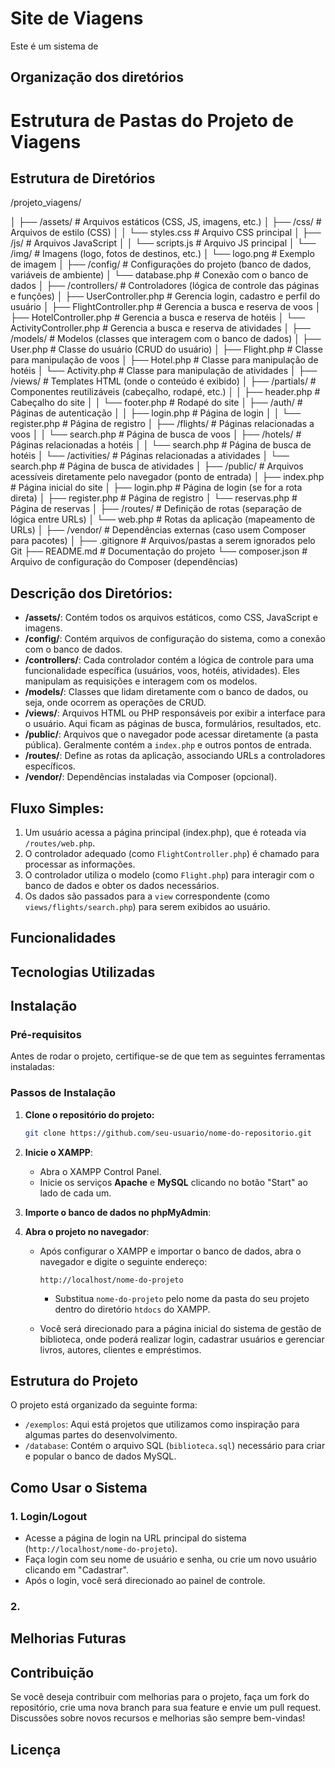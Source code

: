 # Site de Viagens
Este é um sistema de 

## Organização dos diretórios

# Estrutura de Pastas do Projeto de Viagens

## Estrutura de Diretórios		
/projeto_viagens/	

│
├── /assets/              # Arquivos estáticos (CSS, JS, imagens, etc.)
│   ├── /css/             # Arquivos de estilo (CSS)
│   │   └── styles.css    # Arquivo CSS principal
│   ├── /js/              # Arquivos JavaScript
│   │   └── scripts.js    # Arquivo JS principal
│   └── /img/             # Imagens (logo, fotos de destinos, etc.)
│       └── logo.png      # Exemplo de imagem
│
├── /config/              # Configurações do projeto (banco de dados, variáveis de ambiente)
│   └── database.php      # Conexão com o banco de dados
│
├── /controllers/         # Controladores (lógica de controle das páginas e funções)
│   ├── UserController.php # Gerencia login, cadastro e perfil do usuário
│   ├── FlightController.php # Gerencia a busca e reserva de voos
│   ├── HotelController.php  # Gerencia a busca e reserva de hotéis
│   └── ActivityController.php # Gerencia a busca e reserva de atividades
│
├── /models/              # Modelos (classes que interagem com o banco de dados)
│   ├── User.php          # Classe do usuário (CRUD do usuário)
│   ├── Flight.php        # Classe para manipulação de voos
│   ├── Hotel.php         # Classe para manipulação de hotéis
│   └── Activity.php      # Classe para manipulação de atividades
│
├── /views/               # Templates HTML (onde o conteúdo é exibido)
│   ├── /partials/        # Componentes reutilizáveis (cabeçalho, rodapé, etc.)
│   │   ├── header.php    # Cabeçalho do site
│   │   └── footer.php    # Rodapé do site
│   ├── /auth/            # Páginas de autenticação
│   │   ├── login.php     # Página de login
│   │   └── register.php  # Página de registro
│   ├── /flights/         # Páginas relacionadas a voos
│   │   └── search.php    # Página de busca de voos
│   ├── /hotels/          # Páginas relacionadas a hotéis
│   │   └── search.php    # Página de busca de hotéis
│   └── /activities/      # Páginas relacionadas a atividades
│       └── search.php    # Página de busca de atividades
│
├── /public/              # Arquivos acessíveis diretamente pelo navegador (ponto de entrada)
│   ├── index.php         # Página inicial do site
│   ├── login.php         # Página de login (se for a rota direta)
│   ├── register.php      # Página de registro
│   └── reservas.php      # Página de reservas
│
├── /routes/              # Definição de rotas (separação de lógica entre URLs)
│   └── web.php           # Rotas da aplicação (mapeamento de URLs)
│
├── /vendor/              # Dependências externas (caso usem Composer para pacotes)
│
├── .gitignore            # Arquivos/pastas a serem ignorados pelo Git
├── README.md             # Documentação do projeto
└── composer.json         # Arquivo de configuração do Composer (dependências)


## Descrição dos Diretórios:

- **/assets/**: Contém todos os arquivos estáticos, como CSS, JavaScript e imagens.
- **/config/**: Contém arquivos de configuração do sistema, como a conexão com o banco de dados.
- **/controllers/**: Cada controlador contém a lógica de controle para uma funcionalidade específica (usuários, voos, hotéis, atividades). Eles manipulam as requisições e interagem com os modelos.
- **/models/**: Classes que lidam diretamente com o banco de dados, ou seja, onde ocorrem as operações de CRUD.
- **/views/**: Arquivos HTML ou PHP responsáveis por exibir a interface para o usuário. Aqui ficam as páginas de busca, formulários, resultados, etc.
- **/public/**: Arquivos que o navegador pode acessar diretamente (a pasta pública). Geralmente contém a `index.php` e outros pontos de entrada.
- **/routes/**: Define as rotas da aplicação, associando URLs a controladores específicos.
- **/vendor/**: Dependências instaladas via Composer (opcional).

## Fluxo Simples:

1. Um usuário acessa a página principal (index.php), que é roteada via `/routes/web.php`.
2. O controlador adequado (como `FlightController.php`) é chamado para processar as informações.
3. O controlador utiliza o modelo (como `Flight.php`) para interagir com o banco de dados e obter os dados necessários.
4. Os dados são passados para a `view` correspondente (como `views/flights/search.php`) para serem exibidos ao usuário.



## Funcionalidades

## Tecnologias Utilizadas

## Instalação

### Pré-requisitos

Antes de rodar o projeto, certifique-se de que tem as seguintes ferramentas instaladas:


### Passos de Instalação

1. **Clone o repositório do projeto:**

   ```bash
   git clone https://github.com/seu-usuario/nome-do-repositorio.git

2. **Inicie o XAMPP**:

   - Abra o XAMPP Control Panel.
   - Inicie os serviços **Apache** e **MySQL** clicando no botão "Start" ao lado de cada um.

3. **Importe o banco de dados no phpMyAdmin**:

4. **Abra o projeto no navegador**:

   - Após configurar o XAMPP e importar o banco de dados, abra o navegador e digite o seguinte endereço:

     ```
     http://localhost/nome-do-projeto
     ```

     - Substitua `nome-do-projeto` pelo nome da pasta do seu projeto dentro do diretório `htdocs` do XAMPP.

   - Você será direcionado para a página inicial do sistema de gestão de biblioteca, onde poderá realizar login, cadastrar usuários e gerenciar livros, autores, clientes e empréstimos.

## Estrutura do Projeto

O projeto está organizado da seguinte forma:

- `/exemplos`: Aqui está projetos que utilizamos como inspiração para algumas partes do desenvolvimento.
- `/database`: Contém o arquivo SQL (`biblioteca.sql`) necessário para criar e popular o banco de dados MySQL.

## Como Usar o Sistema

### 1. **Login/Logout**

- Acesse a página de login na URL principal do sistema (`http://localhost/nome-do-projeto`).
- Faça login com seu nome de usuário e senha, ou crie um novo usuário clicando em "Cadastrar".
- Após o login, você será direcionado ao painel de controle.

### 2. 

## Melhorias Futuras

## Contribuição

Se você deseja contribuir com melhorias para o projeto, faça um fork do repositório, crie uma nova branch para sua feature e envie um pull request. Discussões sobre novos recursos e melhorias são sempre bem-vindas!

## Licença
